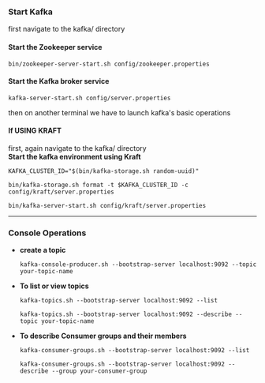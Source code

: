 ### Start Kafka
first navigate to the kafka/ directory

#### Start the Zookeeper service
```
bin/zookeeper-server-start.sh config/zookeeper.properties
```

#### Start the Kafka broker service
```
kafka-server-start.sh config/server.properties
```
then on another terminal we have to launch kafka's basic operations

####  If USING KRAFT 

first, again navigate to the kafka/ directory<br>
**Start the kafka environment using Kraft**
```
KAFKA_CLUSTER_ID="$(bin/kafka-storage.sh random-uuid)"

bin/kafka-storage.sh format -t $KAFKA_CLUSTER_ID -c config/kraft/server.properties

bin/kafka-server-start.sh config/kraft/server.properties
```
---

### Console Operations
* **create a topic**
    ```
    kafka-console-producer.sh --bootstrap-server localhost:9092 --topic your-topic-name

    ```

*  **To list or view topics**
    ```
    kafka-topics.sh --bootstrap-server localhost:9092 --list
    
    kafka-topics.sh --bootstrap-server localhost:9092 --describe --topic your-topic-name
    ```

* **To describe Consumer groups and their members**
    ```
    kafka-consumer-groups.sh --bootstrap-server localhost:9092 --list

    kafka-consumer-groups.sh --bootstrap-server localhost:9092 --describe --group your-consumer-group
    ```
